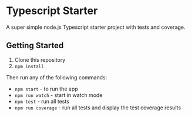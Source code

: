# Typescript Starter

A super simple node.js Typescript starter project with tests and coverage.

## Getting Started
1) Clone this repository
2) `npm install`

Then run any of the following commands:
* `npm start` - to run the app
* `npm run watch` - start in watch mode
* `npm test` - run all tests
* `npm run coverage` - run all tests and display the test coverage results
